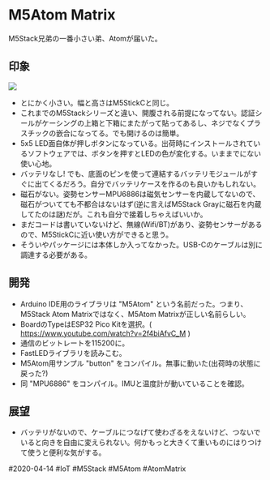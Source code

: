# M5Atom Matrix
M5Stack兄弟の一番小さい弟、Atomが届いた。

## 印象

![](https://i.gyazo.com/b1f741840a70eba81a8a2afbd7e07f85.jpg)

* とにかく小さい。幅と高さはM5StickCと同じ。
* これまでのM5Stackシリーズと違い、開腹される前提になってない。認証シールがケーシングの上箱と下箱にまたがって貼ってあるし、ネジでなくプラスチックの嵌合になってる。でも開けるのは簡単。
* 5x5 LED面自体が押しボタンになっている。出荷時にインストールされているソフトウェアでは、ボタンを押すとLEDの色が変化する。いままでにない使い心地。
* バッテリなし! でも、底面のピンを使って連結するバッテリモジュールがすぐに出てくるだろう。自分でバッテリケースを作るのも良いかもしれない。
* 磁石がない。姿勢センサーMPU6886は磁気センサーを内蔵してないので、磁石がついてても不都合はないはず(逆に言えばM5Stack Grayに磁石を内蔵してたのは謎)だが。これも自分で接着しちゃえばいいか。
* まだコードは書いていないけど、無線(Wifi/BT)があり、姿勢センサーがあるので、M5StickCに近い使い方ができると思う。
* そういやパッケージには本体しか入ってなかった。USB-Cのケーブルは別に調達する必要がある。

## 開発

* Arduino IDE用のライブラリは "M5Atom" という名前だった。つまり、M5Stack Atom Matrixではなく、M5Atom Matrixが正しい名前らしい。
* BoardのTypeはESP32 Pico Kitを選択。( https://www.youtube.com/watch?v=2f4biAfvC_M )
* 通信のビットレートを115200に。
* FastLEDライブラリを読みこむ。
* M5Atom用サンプル "button" をコンパイル。無事に動いた(出荷時の状態に戻った?)
* 同 "MPU6886" をコンパイル。IMUと温度計が動いていることを確認。

## 展望

* バッテリがないので、ケーブルにつなげて使わざるをえないけど、つないでいると向きを自由に変えられない。何かもっと大きくて重いものにはりつけて使うと便利な気がする。

#2020-04-14
#IoT
#M5Stack
#M5Atom
#AtomMatrix
